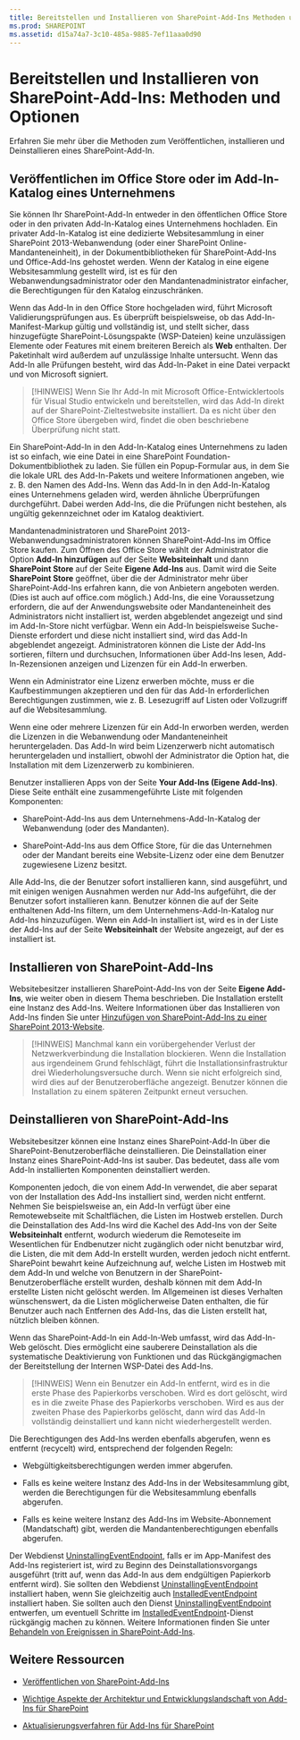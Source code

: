 ```yaml
---
title: Bereitstellen und Installieren von SharePoint-Add-Ins Methoden und Optionen
ms.prod: SHAREPOINT
ms.assetid: d15a74a7-3c10-485a-9885-7ef11aaa0d90
---
```



# Bereitstellen und Installieren von SharePoint-Add-Ins: Methoden und Optionen
Erfahren Sie mehr über die Methoden zum Veröffentlichen, installieren und Deinstallieren eines SharePoint-Add-In.
## Veröffentlichen im Office Store oder im Add-In-Katalog eines Unternehmens
<a name="MarketOrCatalog"> </a>

Sie können Ihr SharePoint-Add-In entweder in den öffentlichen Office Store oder in den privaten Add-In-Katalog eines Unternehmens hochladen. Ein privater Add-In-Katalog ist eine dedizierte Websitesammlung in einer SharePoint 2013-Webanwendung (oder einer SharePoint Online-Mandanteneinheit), in der Dokumentbibliotheken für SharePoint-Add-Ins und Office-Add-Ins gehostet werden. Wenn der Katalog in eine eigene Websitesammlung gestellt wird, ist es für den Webanwendungsadministrator oder den Mandantenadministrator einfacher, die Berechtigungen für den Katalog einzuschränken. 
  
    
    
Wenn das Add-In in den Office Store hochgeladen wird, führt Microsoft Validierungsprüfungen aus. Es überprüft beispielsweise, ob das Add-In-Manifest-Markup gültig und vollständig ist, und stellt sicher, dass hinzugefügte SharePoint-Lösungspakte (WSP-Dateien) keine unzulässigen Elemente oder Features mit einem breiteren Bereich als **Web** enthalten. Der Paketinhalt wird außerdem auf unzulässige Inhalte untersucht. Wenn das Add-In alle Prüfungen besteht, wird das Add-In-Paket in eine Datei verpackt und von Microsoft signiert.
  
    
    

> [!HINWEIS]
> Wenn Sie Ihr Add-In mit Microsoft Office-Entwicklertools für Visual Studio entwickeln und bereitstellen, wird das Add-In direkt auf der SharePoint-Zieltestwebsite installiert. Da es nicht über den Office Store übergeben wird, findet die oben beschriebene Überprüfung nicht statt. 
  
    
    

Ein SharePoint-Add-In in den Add-In-Katalog eines Unternehmens zu laden ist so einfach, wie eine Datei in eine SharePoint Foundation-Dokumentbibliothek zu laden. Sie füllen ein Popup-Formular aus, in dem Sie die lokale URL des Add-In-Pakets und weitere Informationen angeben, wie z. B. den Namen des Add-Ins. Wenn das Add-In in den Add-In-Katalog eines Unternehmens geladen wird, werden ähnliche Überprüfungen durchgeführt. Dabei werden Add-Ins, die die Prüfungen nicht bestehen, als ungültig gekennzeichnet oder im Katalog deaktiviert. 
  
    
    
Mandantenadministratoren und SharePoint 2013-Webanwendungsadministratoren können SharePoint-Add-Ins im Office Store kaufen. Zum Öffnen des Office Store wählt der Administrator die Option **Add-In hinzufügen** auf der Seite **Websiteinhalt** und dann **SharePoint Store** auf der Seite **Eigene Add-Ins** aus. Damit wird die Seite **SharePoint Store** geöffnet, über die der Administrator mehr über SharePoint-Add-Ins erfahren kann, die von Anbietern angeboten werden. (Dies ist auch auf office.com möglich.) Add-Ins, die eine Voraussetzung erfordern, die auf der Anwendungswebsite oder Mandanteneinheit des Administrators nicht installiert ist, werden abgeblendet angezeigt und sind im Add-In-Store nicht verfügbar. Wenn ein Add-In beispielsweise Suche-Dienste erfordert und diese nicht installiert sind, wird das Add-In abgeblendet angezeigt. Administratoren können die Liste der Add-Ins sortieren, filtern und durchsuchen, Informationen über Add-Ins lesen, Add-In-Rezensionen anzeigen und Lizenzen für ein Add-In erwerben.
  
    
    
Wenn ein Administrator eine Lizenz erwerben möchte, muss er die Kaufbestimmungen akzeptieren und den für das Add-In erforderlichen Berechtigungen zustimmen, wie z. B. Lesezugriff auf Listen oder Vollzugriff auf die Websitesammlung. 
  
    
    
Wenn eine oder mehrere Lizenzen für ein Add-In erworben werden, werden die Lizenzen in die Webanwendung oder Mandanteneinheit heruntergeladen. Das Add-In wird beim Lizenzerwerb nicht automatisch heruntergeladen und installiert, obwohl der Administrator die Option hat, die Installation mit dem Lizenzerwerb zu kombinieren.
  
    
    
Benutzer installieren Apps von der Seite **Your Add-Ins (Eigene Add-Ins)**. Diese Seite enthält eine zusammengeführte Liste mit folgenden Komponenten:
  
    
    

- SharePoint-Add-Ins aus dem Unternehmens-Add-In-Katalog der Webanwendung (oder des Mandanten).
    
  
- SharePoint-Add-Ins aus dem Office Store, für die das Unternehmen oder der Mandant bereits eine Website-Lizenz oder eine dem Benutzer zugewiesene Lizenz besitzt.
    
  
Alle Add-Ins, die der Benutzer sofort installieren kann, sind ausgeführt, und mit einigen wenigen Ausnahmen werden nur Add-Ins aufgeführt, die der Benutzer sofort installieren kann. Benutzer können die auf der Seite enthaltenen Add-Ins filtern, um dem Unternehmens-Add-In-Katalog nur Add-Ins hinzuzufügen. Wenn ein Add-In installiert ist, wird es in der Liste der Add-Ins auf der Seite **Websiteinhalt** der Website angezeigt, auf der es installiert ist.
  
    
    

## Installieren von SharePoint-Add-Ins
<a name="Installing"> </a>

Websitebesitzer installieren SharePoint-Add-Ins von der Seite **Eigene Add-Ins**, wie weiter oben in diesem Thema beschrieben. Die Installation erstellt eine Instanz des Add-Ins. Weitere Informationen über das Installieren von Add-Ins finden Sie unter  [Hinzufügen von SharePoint-Add-Ins zu einer SharePoint 2013-Website](https://technet.microsoft.com/de-de/library/fp161231.aspx). 
  
    
    

> [!HINWEIS]
> Manchmal kann ein vorübergehender Verlust der Netzwerkverbindung die Installation blockieren. Wenn die Installation aus irgendeinem Grund fehlschlägt, führt die Installationsinfrastruktur drei Wiederholungsversuche durch. Wenn sie nicht erfolgreich sind, wird dies auf der Benutzeroberfläche angezeigt. Benutzer können die Installation zu einem späteren Zeitpunkt erneut versuchen. 
  
    
    


## Deinstallieren von SharePoint-Add-Ins
<a name="Uninstalling"> </a>

Websitebesitzer können eine Instanz eines SharePoint-Add-In über die SharePoint-Benutzeroberfläche deinstallieren. Die Deinstallation einer Instanz eines SharePoint-Add-Ins ist sauber. Das bedeutet, dass alle vom Add-In installierten Komponenten deinstalliert werden. 
  
    
    
Komponenten jedoch, die von einem Add-In verwendet, die aber separat von der Installation des Add-Ins installiert sind, werden nicht entfernt. Nehmen Sie beispielsweise an, ein Add-In verfügt über eine Remotewebseite mit Schaltflächen, die Listen im Hostweb erstellen. Durch die Deinstallation des Add-Ins wird die Kachel des Add-Ins von der Seite **Websiteinhalt** entfernt, wodurch wiederum die Remoteseite im Wesentlichen für Endbenutzer nicht zugänglich oder nicht benutzbar wird, die Listen, die mit dem Add-In erstellt wurden, werden jedoch nicht entfernt. SharePoint bewahrt keine Aufzeichnung auf, welche Listen im Hostweb mit dem Add-In und welche von Benutzern in der SharePoint-Benutzeroberfläche erstellt wurden, deshalb können mit dem Add-In erstellte Listen nicht gelöscht werden. Im Allgemeinen ist dieses Verhalten wünschenswert, da die Listen möglicherweise Daten enthalten, die für Benutzer auch nach Entfernen des Add-Ins, das die Listen erstellt hat, nützlich bleiben können.
  
    
    
Wenn das SharePoint-Add-In ein Add-In-Web umfasst, wird das Add-In-Web gelöscht. Dies ermöglicht eine sauberere Deinstallation als die systematische Deaktivierung von Funktionen und das Rückgängigmachen der Bereitstellung der Internen WSP-Datei des Add-Ins.
  
    
    

> [!HINWEIS]
> Wenn ein Benutzer ein Add-In entfernt, wird es in die erste Phase des Papierkorbs verschoben. Wird es dort gelöscht, wird es in die zweite Phase des Papierkorbs verschoben. Wird es aus der zweiten Phase des Papierkorbs gelöscht, dann wird das Add-In vollständig deinstalliert und kann nicht wiederhergestellt werden. 
  
    
    

Die Berechtigungen des Add-Ins werden ebenfalls abgerufen, wenn es entfernt (recycelt) wird, entsprechend der folgenden Regeln:
  
    
    

- Webgültigkeitsberechtigungen werden immer abgerufen.
    
  
- Falls es keine weitere Instanz des Add-Ins in der Websitesammlung gibt, werden die Berechtigungen für die Websitesammlung ebenfalls abgerufen.
    
  
- Falls es keine weitere Instanz des Add-Ins im Website-Abonnement (Mandatschaft) gibt, werden die Mandantenberechtigungen ebenfalls abgerufen.
    
  
Der Webdienst  [UninstallingEventEndpoint](http://msdn.microsoft.com/library/4194e44b-f2af-1db4-aad5-9b7b511b4348%28Office.15%29.aspx), falls er im App-Manifest des Add-Ins registeriert ist, wird zu Beginn des Deinstallationsvorgangs ausgeführt (tritt auf, wenn das Add-In aus dem endgültigen Papierkorb entfernt wird). Sie sollten den Webdienst  [UninstallingEventEndpoint](http://msdn.microsoft.com/library/4194e44b-f2af-1db4-aad5-9b7b511b4348%28Office.15%29.aspx) installiert haben, wenn Sie gleichzeitig auch [InstalledEventEndpoint](http://msdn.microsoft.com/library/af9f83d8-8325-3ede-d7b0-bb82c0445eb9%28Office.15%29.aspx) installiert haben. Sie sollten auch den Dienst [UninstallingEventEndpoint](http://msdn.microsoft.com/library/4194e44b-f2af-1db4-aad5-9b7b511b4348%28Office.15%29.aspx) entwerfen, um eventuell Schritte im [InstalledEventEndpoint](http://msdn.microsoft.com/library/af9f83d8-8325-3ede-d7b0-bb82c0445eb9%28Office.15%29.aspx)-Dienst rückgängig machen zu können. Weitere Informationen finden Sie unter  [Behandeln von Ereignissen in SharePoint-Add-Ins](handle-events-in-sharepoint-add-ins.md).
  
    
    

## Weitere Ressourcen
<a name="SP15deployinstallapps_addlresources"> </a>


-  [Veröffentlichen von SharePoint-Add-Ins](publish-sharepoint-add-ins.md)
    
  
-  [Wichtige Aspekte der Architektur und Entwicklungslandschaft von Add-Ins für SharePoint](important-aspects-of-the-sharepoint-add-in-architecture-and-development-landscap.md)
    
  
-  [Aktualisierungsverfahren für Add-Ins für SharePoint](sharepoint-add-ins-update-process.md)
    
  

